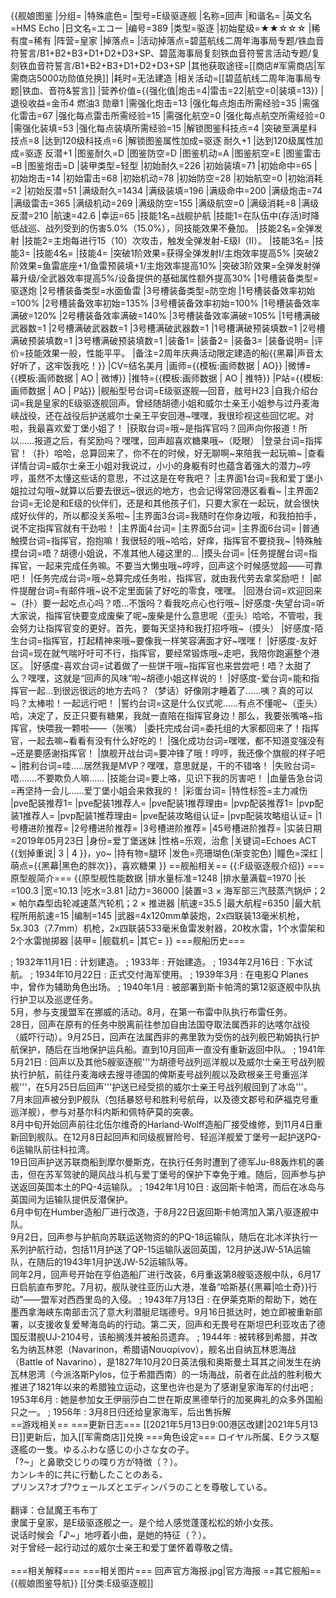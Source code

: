 {{舰娘图鉴 
|分组=
|特殊底色=
|型号=E级驱逐舰
|名称=回声
|和谐名=
|英文名=HMS Echo
|日文名=エコー
|编号=389
|类型=驱逐
|初始星级=★★☆☆☆
|稀有度=稀有
|阵营=皇家
|掉落点=
|活动掉落点=碧蓝航线二周年海事局专题/铁血音符誓言/B1+B2+B3+D1+D2+D3+SP、碧蓝海事局复刻铁血音符誓言活动专题/复刻铁血音符誓言/B1+B2+B3+D1+D2+D3+SP
|其他获取途径=[[商店#军需商店|军需商店5000功勋值兑换]]
|耗时=无法建造
|相关活动=[[碧蓝航线二周年海事局专题|铁血、音符&誓言]]
|营养价值={{强化值|炮击=4|雷击=22|航空=0|装填=13}}
|退役收益=金币4 燃油3 勋章1
|需强化炮击=13
|强化每点炮击所需经验=35
|需强化雷击=67
|强化每点雷击所需经验=15
|需强化航空=0
|强化每点航空所需经验=0
|需强化装填=53
|强化每点装填所需经验=15
|解锁图鉴科技点=4
|突破至满星科技点=8
|达到120级科技点=6
|解锁图鉴属性加成=驱逐 耐久+1
|达到120级属性加成=驱逐 反潜+1
|图鉴耐久=D
|图鉴防空=D
|图鉴机动=A
|图鉴航空=E
|图鉴雷击=B
|图鉴炮击=D
|装甲类型=轻型
|初始耐久=226
|初始装填=71
|初始命中=65
|初始炮击=14
|初始雷击=68
|初始机动=78
|初始防空=28
|初始航空=0
|初始消耗=2
|初始反潜=51
|满级耐久=1434
|满级装填=196
|满级命中=200
|满级炮击=74
|满级雷击=365
|满级机动=269
|满级防空=155
|满级航空=0
|满级消耗=8
|满级反潜=210
|航速=42.6
|幸运=65
|技能1名=战舰护航
|技能1=在队伍中(存活)时降低战巡、战列受到的伤害5.0%（15.0%），同技能效果不叠加。
|技能2名=全弹发射
|技能2=主炮每进行15（10）次攻击，触发全弹发射-E级I（II）。
|技能3名=
|技能3=
|技能4名=
|技能4=
|突破1阶效果=获得全弹发射I/主炮效率提高5%
|突破2阶效果=鱼雷底座+1/鱼雷预装填+1/主炮效率提高10%
|突破3阶效果=全弹发射弹幕升级/全武器效率提高5%/设备提供的基础属性额外提高30%
|1号槽装备类型=驱逐炮
|2号槽装备类型=水面鱼雷
|3号槽装备类型=防空炮
|1号槽装备效率初始=100%
|2号槽装备效率初始=135%
|3号槽装备效率初始=100%
|1号槽装备效率满破=120%
|2号槽装备效率满破=140%
|3号槽装备效率满破=105%
|1号槽满破武器数=1
|2号槽满破武器数=1
|3号槽满破武器数=1
|1号槽满破预装填数=1
|2号槽满破预装填数=1
|3号槽满破预装填数=1
|装备1=
|装备2=
|装备3=
|装备说明=
|评价=技能效果一般，性能平平。
|备注=2周年庆典活动限定建造的船{{黑幕|声音太好听了，这牢饭我吃！}}
|CV=结名美月
|画师={{模板:画师数据 | AO}}
|微博={{模板:画师数据 | AO | 微博}}
|推特={{模板:画师数据 | AO | 推特}}
|P站={{模板:画师数据 | AO | P站}}
|舰船型号台词=E级驱逐舰—回音，舷号H23
|自我介绍台词=我是皇家的E级驱逐舰回声。曾经随胡德小姐和威尔士亲王小姐参与过丹麦海峡战役，还在战役后护送威尔士亲王平安回港~嘿嘿，我很珍视这些回忆呢。对啦，我最喜欢爱丁堡小姐了！
|获取台词=哦~是指挥官吗？回声向你报道！所以……报道之后，有奖励吗？嘿嘿，回声超喜欢糖果哦~（眨眼）
|登录台词=指挥官！（扑）哈哈，总算回来了，你不在的时候，好无聊啊~来陪我一起玩嘛~
|查看详情台词=威尔士亲王小姐对我说过，小小的身躯有时也蕴含着强大的潜力~哼哼，虽然不太懂这些话的意思，不过这是在夸我吧？
|主界面1台词=我和爱丁堡小姐拉过勾哦~就算以后要去很远~很远的地方，也会记得常回港区看看~
|主界面2台词=无论是和E级的伙伴们，还是和其他孩子们，只要大家在一起玩，就会很快成好伙伴的，所以都没关系啦~
|主界面3台词=我随时在你身边哦，和我拍拍手，说不定指挥官就有干劲啦！
|主界面4台词=
|主界面5台词=
|主界面6台词= 
|普通触摸台词=指挥官，抱抱嘛！我很轻的哦~哈哈，好痒，指挥官不要挠我~
|特殊触摸台词=唔？胡德小姐说，不准其他人碰这里的…
|摸头台词=
|任务提醒台词=指挥官，一起来完成任务嘛。不要当大懒虫哦~哼哼，回声这个时候感觉超——可靠吧！
|任务完成台词=哦~总算完成任务啦，指挥官，就由我代劳去拿奖励吧！
|邮件提醒台词=有邮件哦~说不定里面装了好吃的零食，嘿嘿。
|回港台词=欢迎回来~（扑）要一起吃点心吗？唔…不饿吗？看我吃点心也行哦~
|好感度-失望台词=听大家说，指挥官快要变成废柴了呢~废柴是什么意思呢（歪头）哈哈，不管啦，我会努力让指挥官变的更好。首先，要每天坚持和我打招呼哦~（摸头）
|好感度-陌生台词=指挥官，打起精神来哦~要像我一样笑容满面才好~嘿嘿！
|好感度-友好台词=现在就气喘吁吁可不行，指挥官，要经常锻炼哦~走吧，我陪你跑遍整个港区。 
|好感度-喜欢台词=试着做了一些饼干哦~指挥官也来尝尝吧！唔？太甜了么？嘿嘿，这就是“回声的风味”啦~胡德小姐这样说的！
|好感度-爱台词=能和指挥官一起…到很远很远的地方去吗？（梦话）好像刚才睡着了……咦？真的可以吗？太棒啦！一起远行吧！
|誓约台词=这是什么仪式呢……有点不懂呢~（歪头）哈，决定了，反正只要有糖果，我就一直陪在指挥官身边！那么，我要张嘴咯~指挥官，快喂我一颗啦——（张嘴）
|委托完成台词=委托组的大家都回来了！指挥官，一起去嘛~看看有没有什么好吃的！
|强化成功台词=嘿嘿，都不知道变强没有~还是要感谢指挥官！
|旗舰开战台词=要冲锋了哦！哼哼，我还像个旗舰的样子吧~
|胜利台词=哇…..居然我是MVP？嘿嘿，意思就是，干的不错咯！
|失败台词=唔…….不要欺负人嘛……
|技能台词=要上咯，见识下我的厉害吧！
|血量告急台词=再坚持一会儿……爱丁堡小姐会来救我的！
|彩蛋台词=
|特性标签=主力减伤
|pve配装推荐1=
|pve配装1推荐人=
|pve配装1推荐理由=
|pvp配装推荐1=
|pvp配装1推荐人=
|pvp配装1推荐理由=
|pve配装攻略组认证=
|pvp配装攻略组认证=
|1号槽进阶推荐=
|2号槽进阶推荐=
|3号槽进阶推荐=
|45号槽进阶推荐=
|实装日期=2019年05月23日
|身份=爱丁堡迷妹
|性格=乐观，治愈
|关键词=Echoes ACT {{划掉重说| 3 | 4 }}，yo~
|持有物=腿环
|发色=亮珊瑚色(渐变驼色)
|瞳色=深红
|萌点={{黑幕|黑色的胖次}}，喜欢糖果
}}
==舰船相关==
{{:F级驱逐舰介绍}}
===原型舰简介===
{{原型舰性能数据
|排水量标准=1248
|排水量满载=1970
|长=100.3
|宽=10.13
|吃水=3.81
|动力=36000
|装置=3 × 海军部三汽鼓蒸汽锅炉；2 × 帕尔森型齿轮减速蒸汽轮机；2 × 推进器
|航速=35.5
|最大航程=6350
|最大航程所用航速=15
|编制=145
|武器=4x120mm单装炮，2x四联装13毫米机枪，5x.303（7.7mm）机枪，2x四联装533毫米鱼雷发射器，20枚水雷，1个水雷架和2个水雷抛掷器
|装甲=
|舰载机=
|其它=
}}
===舰船历史===
<div class="timeline2">
; 1932年11月1日
: 计划建造。
; 1933年
: 开始建造。
; 1934年2月16日
: 下水试航。
; 1934年10月22日
: 正式交付海军使用。
; 1939年3月
: 在电影Q Planes中，曾作为辅助角色出场。
; 1940年1月
: 被部署到斯卡帕湾的第12驱逐舰中队执行护卫以及巡逻任务。<br>5月，参与支援盟军在挪威的活动。8月，在第一布雷中队执行布雷任务。<br>28日，回声在原有的任务中脱离前往参加自由法国夺取法属西非的达喀尔战役（威吓行动）。9月25日，回声在法属西非的弗里敦为受伤的战列舰巴勒姆执行护航保护，随后在当地保护运兵船。直到10月回声一直没有重新返回中队。
; 1941年5月21日
: 回声以及其他5艘驱逐舰'''为胡德号战列巡洋舰以及威尔士亲王号战列舰执行护航，前往丹麦海峡去搜寻德国的俾斯麦号战列舰以及欧根亲王号重巡洋舰'''，在5月25日后回声'''护送已经受损的威尔士亲王号战列舰回到了冰岛'''。<br>7月末回声被分到P舰队（包括暴怒号和胜利号航母，以及德文郡号和萨福克号重巡洋舰），参与对基尔科内斯和佩特萨莫的突袭。<br>8月中旬开始回声前往北伍尔维奇的Harland-Wolff造船厂接受维修，到11月4日重新回到舰队。在12月8日起回声和同级舰冒险号、轻巡洋舰爱丁堡号一起护送PQ-6运输队前往科拉湾。<br>19日回声护送苏联商船到摩尔曼斯克，在执行任务时遭到了德军Ju-88轰炸机的袭击，但在苏军驾驶的飓风战斗机与爱丁堡号的保护下幸免于难。随后，回声参与护送返回英国本土的PQ-4运输队。
; 1942年1月10日
: 返回斯卡帕湾，而后在冰岛与英国间为运输队提供反潜保护。<br>6月中旬在Humber造船厂进行改造，于8月22日返回斯卡帕湾加入第八驱逐舰中队。<br>9月2日，回声参与护航向苏联运送物资的的PQ-18运输队，随后在北冰洋执行一系列护航行动，包括11月护送了QP-15运输队返回英国，12月护送JW-51A运输队，在随后的1943年1月护送JW-52运输队等。<br>同年2月，回声号开始在亨伯造船厂进行改装，6月重返第8艘驱逐舰中队，6月17日启航直布罗陀。7月初，舰队驶往亚历山大港，准备“哈斯基{{黑幕|哈士奇}}行动”——盟军对西西里岛的入侵。
; 1943年7月13日
: 在伊莱克斯的帮助下，她在墨西拿海峡东南部击沉了意大利潜艇尼瑞德号。9月16日抵达时，她立即被重新部署，以支援收复爱琴海岛屿的行动。第二天，回声和无畏号在斯坦巴利亚攻击了德国反潜舰UJ-2104号，该船搁浅并被船员遗弃。
; 1944年
: 被转移到希腊，并改名为纳瓦林恩（Navarinon，希腊语Ναυαρίνον），舰名出自纳瓦林恩海战（Battle of Navarino），是1827年10月20日英法俄和奥斯曼土耳其之间发生在纳瓦林恩湾（今派洛斯Pylos，位于希腊西南）的一场海战，前者在此战的胜利极大推进了1821年以来的希腊独立运动，这里也许也是为了感谢皇家海军的付出吧
; 1953年6月
: 她是参加女王伊丽莎白二世在斯皮黑德举行的加冕典礼的众多外国船只之一。
; 1956年
: 3月8日归还给皇家海军，后出售拆解
</div>
==游戏相关==
===更新日志===
[[2021年5月13日9:00港区改建|2021年5月13日]]更新后，加入[[军需商店]]兑换
===角色设定===
ロイヤル所属、Eクラス駆逐艦の一隻。ゆるふわな感じの小さな女の子。<br>
「?~」と鼻歌交じりの喋り方が特徴（？）。<br>
カンレキ的に共に行動したことのある、<br>
プリンス?オブ?ウェールズとエディンバラのことを尊敬している。<br><br>
翻译：仓鼠魔王韦布丁<br>
隶属于皇家，是E级驱逐舰之一。是个给人感觉蓬蓬松松的娇小女孩。<br>
说话时候会「♪~」地哼着小曲，是她的特征（？）。<br>
对于曾经一起行动过的威尔士亲王和爱丁堡怀着尊敬之情。<br><br>
===相关解释===
===相关图片===
<gallery mode="packed" heights="300px">
回声官方海报.jpg|官方海报
</gallery>
==其它舰船==
{{舰娘图鉴导航}}
[[分类:E级驱逐舰]]